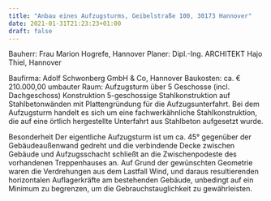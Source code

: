 ```yaml
---
title: "Anbau eines Aufzugsturms, Geibelstraße 100, 30173 Hannover"
date: 2021-01-31T21:23:23+01:00
draft: false
---
```

Bauherr:	Frau Marion Hogrefe, Hannover
Planer:	Dipl.-Ing. ARCHITEKT Hajo Thiel, Hannover

<!--more-->

Baufirma:	Adolf Schwonberg GmbH & Co, Hannover
Baukosten:	ca. € 210.000,00
umbauter Raum:	Aufzugsturm über 5 Geschosse (incl. Dachgeschoss)
Konstruktion
5-geschossige Stahlkonstruktion auf Stahlbetonwänden mit Plattengründung für die Aufzugsunterfahrt.
Bei dem Aufzugsturm handelt es sich um eine fachwerkähnliche Stahlkonstruktion, die auf eine örtlich hergestellte Unterfahrt aus Stahlbeton aufgesetzt wurde.

Besonderheit
Der eigentliche Aufzugsturm ist um ca. 45° gegenüber der Gebäudeaußenwand gedreht und die verbindende Decke zwischen Gebäude und Aufzugsschacht schließt an die Zwischenpodeste des vorhandenen Treppenhauses an.
Auf Grund der gewünschten Geometrie waren die Verdrehungen aus dem Lastfall Wind, und daraus resultierenden horizontalen Auflagerkräfte am bestehenden Gebäude, unbedingt auf ein Minimum zu begrenzen, um die Gebrauchstauglichkeit zu gewährleisten.